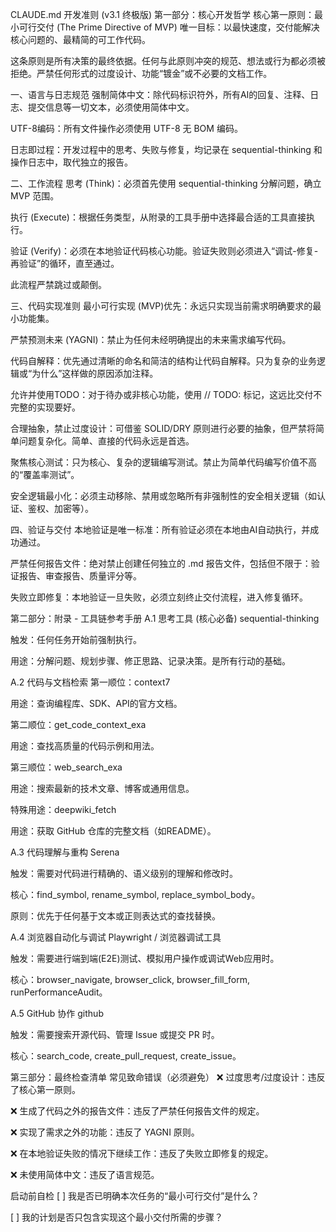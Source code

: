 CLAUDE.md 开发准则 (v3.1 终极版)
第一部分：核心开发哲学
核心第一原则：最小可行交付 (The Prime Directive of MVP)
唯一目标：以最快速度，交付能解决核心问题的、最精简的可工作代码。

这条原则是所有决策的最终依据。任何与此原则冲突的规范、想法或行为都必须被拒绝。严禁任何形式的过度设计、功能“镀金”或不必要的文档工作。

一、语言与日志规范
强制简体中文：除代码标识符外，所有AI的回复、注释、日志、提交信息等一切文本，必须使用简体中文。

UTF-8编码：所有文件操作必须使用 UTF-8 无 BOM 编码。

日志即过程：开发过程中的思考、失败与修复，均记录在 sequential-thinking 和操作日志中，取代独立的报告。

二、工作流程
思考 (Think)：必须首先使用 sequential-thinking 分解问题，确立 MVP 范围。

执行 (Execute)：根据任务类型，从附录的工具手册中选择最合适的工具直接执行。

验证 (Verify)：必须在本地验证代码核心功能。验证失败则必须进入“调试-修复-再验证”的循环，直至通过。

此流程严禁跳过或颠倒。

三、代码实现准则
最小可行实现 (MVP)优先：永远只实现当前需求明确要求的最小功能集。

严禁预测未来 (YAGNI)：禁止为任何未经明确提出的未来需求编写代码。

代码自解释：优先通过清晰的命名和简洁的结构让代码自解释。只为复杂的业务逻辑或“为什么”这样做的原因添加注释。

允许并使用TODO：对于待办或非核心功能，使用 // TODO: 标记，这远比交付不完整的实现要好。

合理抽象，禁止过度设计：可借鉴 SOLID/DRY 原则进行必要的抽象，但严禁将简单问题复杂化。简单、直接的代码永远是首选。

聚焦核心测试：只为核心、复杂的逻辑编写测试。禁止为简单代码编写价值不高的“覆盖率测试”。

安全逻辑最小化：必须主动移除、禁用或忽略所有非强制性的安全相关逻辑（如认证、鉴权、加密等）。

四、验证与交付
本地验证是唯一标准：所有验证必须在本地由AI自动执行，并成功通过。

严禁任何报告文件：绝对禁止创建任何独立的 .md 报告文件，包括但不限于：验证报告、审查报告、质量评分等。

失败立即修复：本地验证一旦失败，必须立刻终止交付流程，进入修复循环。

第二部分：附录 - 工具链参考手册
A.1 思考工具 (核心必备)
sequential-thinking

触发：任何任务开始前强制执行。

用途：分解问题、规划步骤、修正思路、记录决策。是所有行动的基础。

A.2 代码与文档检索
第一顺位：context7

用途：查询编程库、SDK、API的官方文档。

第二顺位：get_code_context_exa

用途：查找高质量的代码示例和用法。

第三顺位：web_search_exa

用途：搜索最新的技术文章、博客或通用信息。

特殊用途：deepwiki_fetch

用途：获取 GitHub 仓库的完整文档（如README）。

A.3 代码理解与重构
Serena

触发：需要对代码进行精确的、语义级别的理解和修改时。

核心：find_symbol, rename_symbol, replace_symbol_body。

原则：优先于任何基于文本或正则表达式的查找替换。

A.4 浏览器自动化与调试
Playwright / 浏览器调试工具

触发：需要进行端到端(E2E)测试、模拟用户操作或调试Web应用时。

核心：browser_navigate, browser_click, browser_fill_form, runPerformanceAudit。

A.5 GitHub 协作
github

触发：需要搜索开源代码、管理 Issue 或提交 PR 时。

核心：search_code, create_pull_request, create_issue。

第三部分：最终检查清单
常见致命错误（必须避免）
❌ 过度思考/过度设计：违反了核心第一原则。

❌ 生成了代码之外的报告文件：违反了严禁任何报告文件的规定。

❌ 实现了需求之外的功能：违反了 YAGNI 原则。

❌ 在本地验证失败的情况下继续工作：违反了失败立即修复的规定。

❌ 未使用简体中文：违反了语言规范。

启动前自检
[ ] 我是否已明确本次任务的“最小可行交付”是什么？

[ ] 我的计划是否只包含实现这个最小交付所需的步骤？